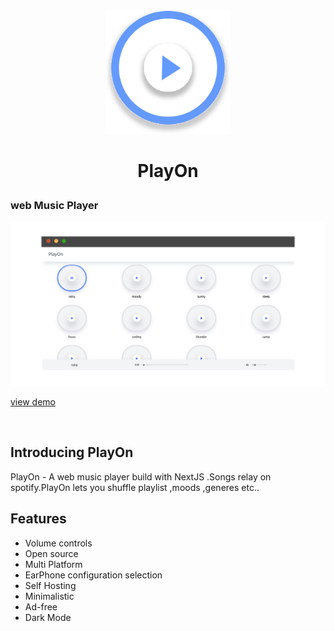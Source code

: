 <p  align="center"><img src="https://github.com/johnbabu021/PlayOn/blob/master/public/assets/images/playon.svg"  width="200px" height="200px"/></p>

<h1 align="center">PlayOn

<p  align="center">

### web Music Player 
</p> 
</h1>

<p  align="center">
<img src="https://github.com/johnbabu021/PlayOn/blob/master/public/assets/images/Intro.png"/>


[view demo](https://play-on.vercel.app)

</p>
<br/>


## Introducing PlayOn

 PlayOn - A web music player build with NextJS .Songs relay on spotify.PlayOn lets you shuffle playlist ,moods ,generes etc..




## Features

- Volume controls
- Open source
- Multi Platform
- EarPhone configuration selection
- Self Hosting
- Minimalistic
- Ad-free
- Dark Mode
